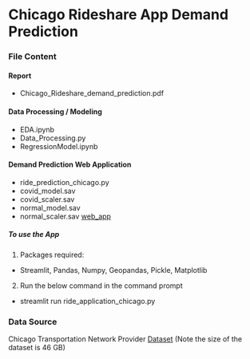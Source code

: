 

# Chicago Rideshare App Demand Prediction

### File Content

#### Report
- Chicago_Rideshare_demand_prediction.pdf

#### Data Processing / Modeling
- EDA.ipynb
- Data_Processing.py
- RegressionModel.ipynb

#### Demand Prediction Web Application
- ride_prediction_chicago.py
- covid_model.sav
- covid_scaler.sav
- normal_model.sav
- normal_scaler.sav
[web_app](/webappinterface.png)
##### To use the App
1. Packages required:
- Streamlit, Pandas, Numpy, Geopandas, Pickle, Matplotlib
2. Run the below command in the command prompt 
- streamlit run ride_application_chicago.py

### Data Source
Chicago Transportation Network Provider [Dataset](https://drive.google.com/drive/folders/1dqQInuDi1aBL3sCZxCgnhz-SbsRzd3a9?usp=sharing]https://drive.google.com/drive/folders/1dqQInuDi1aBL3sCZxCgnhz-SbsRzd3a9?usp=sharing)
(Note the size of the dataset is 46 GB)
